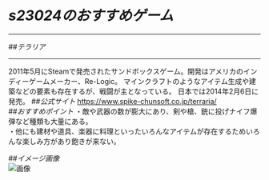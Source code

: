 # _s23024のおすすめゲーム_
***
##_テラリア_
***
2011年5月にSteamで発売されたサンドボックスゲーム。開発はアメリカのインディーゲームメーカー、Re-Logic。 
マインクラフトのようなアイテム生成や建築などの要素も存在するが、戦闘が主となっている。 
日本では2014年2月6日に発売。 
##_公式サイト_ 
<https://www.spike-chunsoft.co.jp/terraria/>  
##_おすすめポイント_
・敵や武器の数が膨大にあり、剣や槍、銃に投げナイフ爆弾など種類も大量にある。   
・他にも建材や道具、楽器に料理といったいろんなアイテムが存在するためいろんな楽しみ方があり飽きが来ない。  

##_イメージ画像_  
![画像](https://img-eshop.cdn.nintendo.net/i/413e31bc490f5327131e533c2a8bb8e98618c8d6454ae6425b0977361217a135.jpg)
